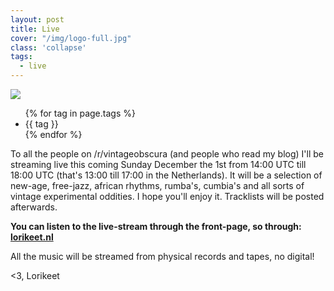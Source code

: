 ```yaml
---
layout: post
title: Live
cover: "/img/logo-full.jpg"
class: 'collapse'
tags:
  - live
---
```


<img class='cover' src="{{ page.cover }}"/>

<p>
  <ul class="tags">
    {% for tag in page.tags %}
      <li>{{ tag }}</li>
    {% endfor %}
  </ul>
</p>

<p>
  To all the people on /r/vintageobscura (and people who read my blog) I'll be streaming live this coming
  Sunday December the 1st from 14:00 UTC till 18:00 UTC (that's 13:00 till 17:00 in the Netherlands). It will be a selection of new-age,
  free-jazz, african rhythms, rumba's, cumbia's and all sorts of vintage
  experimental oddities. I hope you'll enjoy it. Tracklists will be posted afterwards.
</p>

<p>
  <strong>
  You can listen to the live-stream through the front-page, so through: <a href="/">lorikeet.nl</a>
  </strong>
</p>

<p>
  All the music will be streamed from physical records and tapes, no digital!
</p>

<p>
  <3, Lorikeet
</p>
